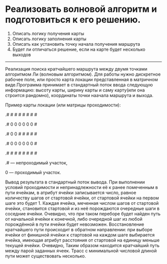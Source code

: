 # Реализовать волновой алгоритм и подготовиться к его решению.
1. Описать логику получения карты
2. Описать логику заполнения карты
3. Описать как установить точку начала получения маршрута
4. Будет ли отличаться решение, если на карте будет несколько выходов
----------------------------------------------------------

Реализация поиска кратчайшего маршрута между двумя точками алгоритмом Ли (волновым алгоритмом). Для работы нужно дискретное рабочее поле, или просто карта локации представленная в матричном виде.Программа принимает в стандартный поток ввода следующую информацию: высоту карты, ширину карты и саму карту(или она строится рандомно), координаты точки наачала маршрута и выхода.

Пример карты локации (или матрицы проходимости):

.#  #  #  #  #  #  #  #

.#  0  0  0  0  0  0  #

.#  0  0  #  #  #  #  #

.#  0  0  0  0  0  0  #

.#  #  #  #  #  #  #  #

.# — непроходимый участок,

0 — проходимый участок.


Вывод результата в стандартный поток вывода. При выполнении условий проходимости и непринадлежности её к ранее помеченным в пути ячейкам, в атрибут ячейки записывается число, равное количеству шагов от стартовой ячейки, от стартовой ячейки на первом шаге это будет 1. Каждая ячейка, меченная числом шагов от стартовой ячейки, становится стартовой и из неё порождаются очередные шаги в соседние ячейки. Очевидно, что при таком переборе будет найден путь от начальной ячейки к конечной, либо очередной шаг из любой порождённой в пути ячейки будет невозможен. Восстановление кратчайшего пути происходит в обратном направлении: при выборе ячейки от финишной ячейки к стартовой на каждом шаге выбирается ячейка, имеющая атрибут расстояния от стартовой на единицу меньше текущей ячейки. Очевидно, Таким образом находится кратчайший путь между парой заданных ячеек. Трасс с минимальной числовой длиной пути может существовать несколько.